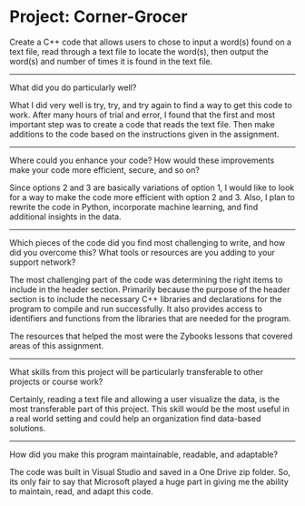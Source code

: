 # Project: Corner-Grocer 
Create a C++ code that allows users to chose to input a word(s) found on a text file, read through a text file to locate the word(s), then output the word(s) and number of times it is found in the text file. 
___________________________________________________________________________________________________
What did you do particularly well?

What I did very well is try, try, and try again to find a way to get this code to work. After many hours of trial and error, I found that the first and most important step was to create a code that reads the text file. Then make additions to the code based on the instructions given in the assignment. 
____________________________________________________________________________________________________
Where could you enhance your code? How would these improvements make your code more efficient, secure, and so on?

Since options 2 and 3 are basically variations of option 1, I would like to look for a way to make the code more efficient with option 2 and 3. Also, I plan to rewrite the code in Python, incorporate machine learning, and find additional insights in the data. 
______________________________________________________________________________________________________
Which pieces of the code did you find most challenging to write, and how did you overcome this? What tools or resources are you adding to your support network?

The most challenging part of the code was determining the right items to include in the header section. Primarily because the purpose of the header section is to include the necessary C++ libraries and declarations for the program to compile and run successfully. It also provides access to identifiers and functions from the libraries that are needed for the program. 

The resources that helped the most were the Zybooks lessons that covered areas of this assignment. 
______________________________________________________________________________________________________
What skills from this project will be particularly transferable to other projects or course work?

Certainly, reading a text file and allowing a user visualize the data, is the most transferable part of this project. This skill would be the most useful in a real world setting and could help an organization find data-based solutions. 
____________________________________________________________________________________________________________
How did you make this program maintainable, readable, and adaptable?

The code was built in Visual Studio and saved in a One Drive zip folder. So, its only fair to say that Microsoft played a huge part in giving me the ability to maintain, read, and adapt this code. 
